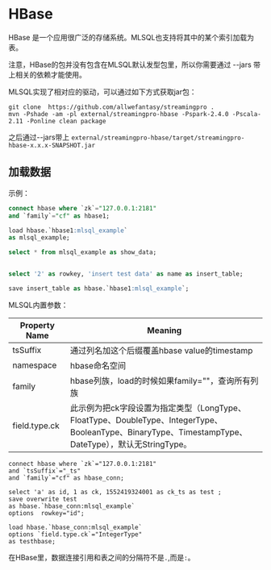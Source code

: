 # HBase

HBase 是一个应用很广泛的存储系统。MLSQL也支持将其中的某个索引加载为表。

注意，HBase的包并没有包含在MLSQL默认发型包里，所以你需要通过 --jars 带上相关的依赖才能使用。

MLSQL实现了相对应的驱动，可以通过如下方式获取jar包：

```
git clone  https://github.com/allwefantasy/streamingpro .
mvn -Pshade -am -pl external/streamingpro-hbase -Pspark-2.4.0 -Pscala-2.11 -Ponline clean package
```

之后通过--jars带上 `external/streamingpro-hbase/target/streamingpro-hbase-x.x.x-SNAPSHOT.jar`

## 加载数据

示例：

```sql
connect hbase where `zk`="127.0.0.1:2181"
and `family`="cf" as hbase1;

load hbase.`hbase1:mlsql_example`
as mlsql_example;

select * from mlsql_example as show_data;


select '2' as rowkey, 'insert test data' as name as insert_table;

save insert_table as hbase.`hbase1:mlsql_example`;
```

MLSQL内置参数：

| Property Name  |  Meaning |
|---|---|
| tsSuffix |通过列名加这个后缀覆盖hbase value的timestamp|
|namespace|hbase命名空间|
| family |hbase列族，load的时候如果family=""，查询所有列族|
| field.type.ck |此示例为把ck字段设置为指定类型（LongType、FloatType、DoubleType、IntegerType、BooleanType、BinaryType、TimestampType、DateType），默认无StringType。|
```
connect hbase where `zk`="127.0.0.1:2181"
and `tsSuffix`="_ts"
and `family`="cf" as hbase_conn;

select 'a' as id, 1 as ck, 1552419324001 as ck_ts as test ;
save overwrite test
as hbase.`hbase_conn:mlsql_example`
options  rowkey="id";

load hbase.`hbase_conn:mlsql_example`
options `field.type.ck`="IntegerType"
as testhbase;
```

在HBase里，数据连接引用和表之间的分隔符不是`.`,而是`:`。

